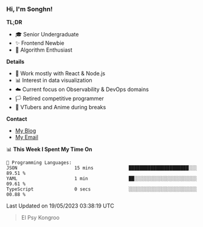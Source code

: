 ### Hi, I'm Songhn!

**TL;DR**

- 🎓 Senior Undergraduate
- ✨ Frontend Newbie
- 🎈 Algorithm Enthusiast

**Details**

- 🎯 Work mostly with React & Node.js
- 📊 Interest in data visualization
- ☁️ Current focus on Observability & DevOps domains
- 🏳️ Retired competitive programmer
- 🍵 VTubers and Anime during breaks

**Contact**
- [My Blog](https://blog.songhn.com)
- [My Email](mailto:songhn233@gmail.com)

<!--START_SECTION:waka-->
📊 **This Week I Spent My Time On** 

```text
💬 Programming Languages: 
JSON                     15 mins             ██████████████████████░░░   89.51 % 
YAML                     1 min               ██░░░░░░░░░░░░░░░░░░░░░░░   09.61 % 
TypeScript               0 secs              ░░░░░░░░░░░░░░░░░░░░░░░░░   00.88 % 
```


 Last Updated on 19/05/2023 03:38:19 UTC
<!--END_SECTION:waka-->

> El Psy Kongroo
